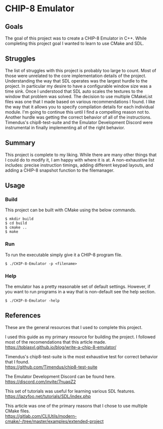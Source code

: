 # CHIP-8 Emulator

## Goals
The goal of this project was to create a CHIP-8 Emulator in C++. While completing this project goal I wanted to learn to use CMake and SDL. 

## Struggles
The list of struggles with this project is probably too large to count. Most of those were unrelated to the core implementation details of the project. Understanding the way that SDL operates was the largest hurdle to the project. In particular my desire to have a configurable window size was a time sink. Once I understood that SDL auto scales the textures to the window that problem was solved. The decision to use multiple CMakeList files was one that I made based on various recommendations I found. I like the way that it allows you to specify compilation details for each individual module. I'm going to continue this until I find a compelling reason not to. Another hurdle was getting the correct behavior of all of the instructions. Timendus's chip8-test-suite and the Emulator Development Discord were instrumental in finally implementing all of the right behavior.

## Summary
This project is complete to my liking. While there are many other things that I could do to modify it, I am happy with where it is at. A non-exhaustive list includes: precise instruction timings, adding different keypad layouts, and adding a CHIP-8 snapshot function to the filemanager. 

## Usage
### Build
This project can be built with CMake using the below commands.

```
$ mkdir build
$ cd build
$ cmake ..
$ make
```

### Run
To run the executable simply give it a CHIP-8 program file. 
```
$ ./CHIP-8-Emulator -p <filename>
```

### Help
The emulator has a pretty reasonable set of default settings. However, if you want to run programs in a way that is non-default see the help section.
```
$ ./CHIP-8-Emulator -help
```

## References
These are the general resources that I used to complete this project.

I used this guide as my primary resource for building the project. I followed most of the recomendations that this article made.\
https://tobiasvl.github.io/blog/write-a-chip-8-emulator/

Timendus's chip8-test-suite is the most exhaustive test for correct behavior that I found.\
https://github.com/Timendus/chip8-test-suite

The Emulator Development Discord can be found here.\
https://discord.com/invite/7nuaqZ2

This set of tutorials was useful for learning various SDL features.\
https://lazyfoo.net/tutorials/SDL/index.php

This article was one of the primary reasons that I chose to use multiple CMake files.\
https://gitlab.com/CLIUtils/modern-cmake/-/tree/master/examples/extended-project
